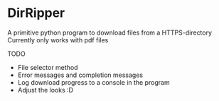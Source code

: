 # DirRipper
A primitive python program to download files from a HTTPS-directory
Currently only works with pdf files

TODO
- File selector method
- Error messages and completion messages
- Log download progress to a console in the program
- Adjust the looks :D
